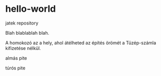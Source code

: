 # hello-world
jatek repository

Blah blablablah blah.

A homokozó az a hely, ahol átélheted az építés örömét a Tüzép-számla kifizetése nélkül.

almás pite

túrós pite

